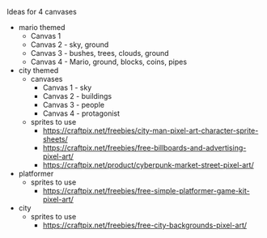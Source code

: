 Ideas for 4 canvases

- mario themed
  - Canvas 1
  - Canvas 2 - sky, ground
  - Canvas 3 - bushes, trees, clouds, ground
  - Canvas 4 - Mario, ground, blocks, coins, pipes
- city themed
  - canvases
    - Canvas 1 - sky
    - Canvas 2 - buildings
    - Canvas 3 - people
    - Canvas 4 - protagonist
  - sprites to use
    - https://craftpix.net/freebies/city-man-pixel-art-character-sprite-sheets/
    - https://craftpix.net/freebies/free-billboards-and-advertising-pixel-art/
    - https://craftpix.net/product/cyberpunk-market-street-pixel-art/
- platformer
  - sprites to use
    - https://craftpix.net/freebies/free-simple-platformer-game-kit-pixel-art/
- city
  - sprites to use
    - https://craftpix.net/freebies/free-city-backgrounds-pixel-art/

